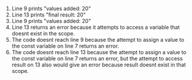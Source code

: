 1. Line 9 prints "values added: 20"
2. Line 13 prints "final result: 20"
3. Line 9 prints "values added: 20"
4. Line 13 returns an error because it attempts to access a variable that doesnt exist in the scope.
5. The code doesnt reach line 9 because the attempt to assign a value to the const variable on line 7 returns an error.
6. The code doesnt reach line 13 because the attempt to assign a value to the const variable on line 7 returns an error, but the attempt to access result on 13 also would give an error because result doesnt exist in that scope.
